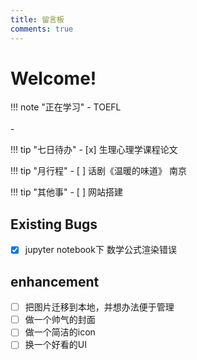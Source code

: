 ```yaml
---
title: 留言板
comments: true
---
```


# Welcome! 


!!! note "正在学习"
    - TOEFL<br>    
    - 
    
    

!!! tip "七日待办"
    - [x] 生理心理学课程论文<br>

!!! tip "月行程"
    - [ ] 话剧《温暖的味道》 南京
    
!!! tip "其他事"
    - [ ] 网站搭建


## Existing Bugs
- [x] jupyter notebook下 数学公式渲染错误
  

## enhancement
- [ ] 把图片迁移到本地，并想办法便于管理
- [ ] 做一个帅气的封面
- [ ] 做一个简洁的icon
- [ ] 换一个好看的UI
